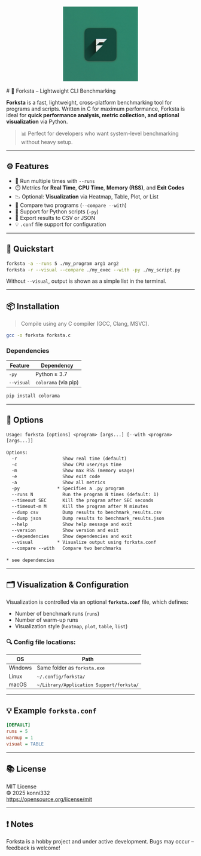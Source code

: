 <p align="center">
  <img src="logo.jpg" alt="Forksta Logo" width="200"/>
</p>
# 🏁 Forksta – Lightweight CLI Benchmarking

**Forksta** is a fast, lightweight, cross-platform benchmarking tool for programs and scripts. Written in C for maximum performance, Forksta is ideal for **quick performance analysis, metric collection, and optional visualization** via Python.

> 📊 Perfect for developers who want system-level benchmarking without heavy setup.

---

## ⚙️ Features

- 🔁 Run multiple times with `--runs`
- ⏱️ Metrics for **Real Time**, **CPU Time**, **Memory (RSS)**, and **Exit Codes**
- 📉 Optional: **Visualization** via Heatmap, Table, Plot, or List
- 🧪 Compare two programs (`--compare --with`)
- 🧵 Support for Python scripts (`-py`)
- 📄 Export results to CSV or JSON
- 💡 `.conf` file support for configuration

---

## 🚀 Quickstart

```bash
forksta -a --runs 5 ./my_program arg1 arg2
forksta -r --visual --compare ./my_exec --with -py ./my_script.py
```

Without `--visual`, output is shown as a simple list in the terminal.

---

## 📦 Installation

> Compile using any C compiler (GCC, Clang, MSVC).

```bash
gcc -o forksta forksta.c
```

### Dependencies

| Feature        | Dependency                  |
|----------------|-----------------------------|
| `-py`          | Python ≥ 3.7                |
| `--visual`     | `colorama` (via pip)        |

```bash
pip install colorama
```
---

## 🧩 Options

```text
Usage: forksta [options] <program> [args...] [--with <program> [args...]]

Options:
  -r                 Show real time (default)
  -c                 Show CPU user/sys time
  -m                 Show max RSS (memory usage)
  -e                 Show exit code
  -a                 Show all metrics
  -py              * Specifies a .py program
  --runs N           Run the program N times (default: 1)
  --timeout SEC      Kill the program after SEC seconds
  --timeout-m M      Kill the program after M minutes
  --dump csv         Dump results to benchmark_results.csv
  --dump json        Dump results to benchmark_results.json
  --help             Show help message and exit
  --version          Show version and exit
  --dependencies     Show dependencies and exit
  --visual         * Visualize output using forksta.conf
  --compare --with   Compare two benchmarks

* see dependencies
```

---

## 🗂️ Visualization & Configuration

Visualization is controlled via an optional **`forksta.conf`** file, which defines:

- Number of benchmark runs (`runs`)
- Number of warm-up runs
- Visualization style (`heatmap`, `plot`, `table`, `list`)

### 🔍 Config file locations:

| OS        | Path                                                   |
|-----------|--------------------------------------------------------|
| Windows   | Same folder as `forksta.exe`                           |
| Linux     | `~/.config/forksta/`                                   |
| macOS     | `~/Library/Application Support/forksta/`               |

---

## 💡 Example `forksta.conf`

```ini
[DEFAULT]
runs = 5
warmup = 1
visual = TABLE
```

---

## 📚 License

MIT License  
© 2025 konni332  
https://opensource.org/license/mit

---

## ❗ Notes

Forksta is a hobby project and under active development. Bugs may occur – feedback is welcome!
